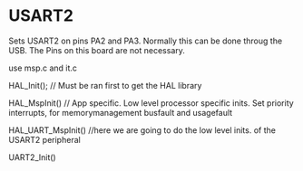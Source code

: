 # USART2
Sets USART2  on pins PA2 and PA3. Normally this can be done throug the USB. The Pins on this board are not necessary.


use msp.c and it.c



HAL_Init(); // Must be ran first to get the HAL library



HAL_MspInit() // App specific. Low level processor specific inits.
Set priority interrupts, for memorymanagement busfault and usagefault


HAL_UART_MspInit() 	 //here we are going to do the low level inits. of the USART2 peripheral


UART2_Init()
